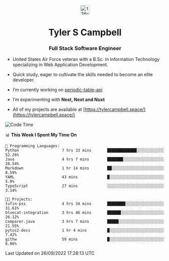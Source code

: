<p align="center">
<a href="https://www.linkedin.com/in/t36campbell" target="blank"><img align="center" src="https://ik.imagekit.io/t36campbell/Portfolio/linkedin.png.original_m8bbGgPh6.png" alt="t36campbell" height="30" width="30" /></a>
</p>
<h1 align="center">Tyler S Campbell</h1>
<h3 align="center">Full Stack Software Engineer</h3>

* United States Air Force veteran with a B.Sc. in Information Technology specializing in Web Application Development. 

* Quick study, eager to cultivate the skills needed to become an elite developer.

* I’m currently working on [periodic-table-api](https://github.com/t36campbell/periodic-table-api)

* I’m experimenting with **Nest, Next and Nuxt**

* All of my projects are available at [https://tylercampbell.space/](https://tylercampbell.space/)

<!--START_SECTION:waka-->
![Code Time](http://img.shields.io/badge/Code%20Time-1%2C823%20hrs%201%20min-blue)

📊 **This Week I Spent My Time On** 

```text
💬 Programming Languages: 
Python                   7 hrs 33 mins       █████████████░░░░░░░░░░░░   52.26% 
Java                     4 hrs 7 mins        ███████░░░░░░░░░░░░░░░░░░   28.54% 
Markdown                 1 hr 14 mins        ██░░░░░░░░░░░░░░░░░░░░░░░   8.59% 
YAML                     43 mins             █░░░░░░░░░░░░░░░░░░░░░░░░   5.0% 
TypeScript               27 mins             ░░░░░░░░░░░░░░░░░░░░░░░░░   3.14%

🐱‍💻 Projects: 
tufin-pss                4 hrs 34 mins       ████████░░░░░░░░░░░░░░░░░   31.61% 
bluecat-integration      3 hrs 46 mins       ██████░░░░░░░░░░░░░░░░░░░   26.12% 
Comparer.java            3 hrs 7 mins        █████░░░░░░░░░░░░░░░░░░░░   21.55% 
pytos2-docs              1 hr 4 mins         █░░░░░░░░░░░░░░░░░░░░░░░░   7.42% 
githw                    59 mins             █░░░░░░░░░░░░░░░░░░░░░░░░   6.86%

```


 Last Updated on 26/09/2022 17:28:13 UTC
<!--END_SECTION:waka-->
